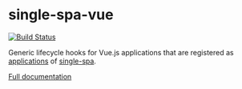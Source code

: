 # single-spa-vue

[![Build Status](https://travis-ci.com/single-spa/single-spa-vue.svg?branch=master)](https://travis-ci.com/single-spa/single-spa-vue)

Generic lifecycle hooks for Vue.js applications that are registered as [applications](https://github.com/single-spa/single-spa/blob/master/docs/applications.md#registered-applications) of [single-spa](https://github.com/single-spa/single-spa).

[Full documentation](https://single-spa.js.org/docs/ecosystem-vue.html)
